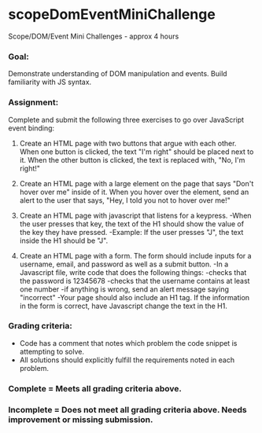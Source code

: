 # scopeDomEventMiniChallenge
Scope/DOM/Event Mini Challenges - approx 4 hours

### Goal:

Demonstrate understanding of DOM manipulation and events. Build familiarity with JS syntax.

### Assignment:

Complete and submit the following three exercises to go over JavaScript event binding:

1. Create an HTML page with two buttons that argue with each other. When one button is clicked, the text "I'm right" should be placed next to it. When the other button is clicked, the text is replaced with, "No, I'm right!"

2. Create an HTML page with a large element on the page that says "Don't hover over me" inside of it. When you hover over the element, send an alert to the user that says, "Hey, I told you not to hover over me!"

3. Create an HTML page with javascript that listens for a keypress.
  -When the user presses that key, the text of the H1 should show the value of the key they have pressed.
  -Example: If the user presses "J", the text inside the H1 should be "J".

4. Create an HTML page with a form. The form should include inputs for a username, email, and password as well as a submit button.
  -In a Javascript file, write code that does the following things:
    -checks that the password is 12345678
    -checks that the username contains at least one number
    -if anything is wrong, send an alert message saying "incorrect"
  -Your page should also include an H1 tag. If the information in the form is correct, have Javascript change the text in the H1.

### Grading criteria:

* Code has a comment that notes which problem the code snippet is attempting to solve.
* All solutions should explicitly fulfill the requirements noted in each problem.

### Complete = Meets all grading criteria above.

### Incomplete = Does not meet all grading criteria above. Needs improvement or missing submission.